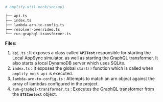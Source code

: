 ```bash {2}
# amplify-util-mock/src/api

├── api.ts
├── index.ts
├── lambda-arn-to-config.ts
├── resolver-overrides.ts
└── run-graphql-transformer.ts
```

**Files:**

1. `api.ts` : It exposes a class called **`APITest`** responsible for starting the Local AppSync simulator, as well as starting the GraphQL transformer. It also starts a local DynamoDB server which uses SQLite.
2. `index.ts` : It exposes the global `start()` function which is called when `amplify mock api` is executed.
3. `lambda-arn-to-config.ts` : Attempts to match an arn object against the array of lambdas configured in the project.
4. `run-graphql-transformer.ts` : Executes the GraphQL transformer from the **`$TSContext`** object.
